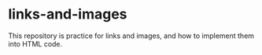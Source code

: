 # links-and-images
This repository is practice for links and images, and how to implement them into HTML code.

